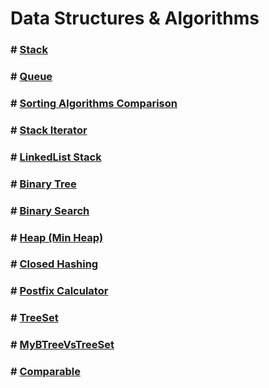 # Data Structures & Algorithms

### # [Stack](https://github.com/AbdullahHinnawi/DataStructuresAndAlgorithms/tree/master/StackProject/src/stackproject)

### # [Queue](https://github.com/AbdullahHinnawi/DataStructuresAndAlgorithms/tree/master/QueueProject/src/queueproject)

### # [Sorting Algorithms Comparison](https://github.com/AbdullahHinnawi/DataStructuresAndAlgorithms/tree/master/3.LajittelualgoritmienMittaus)

### # [Stack Iterator](https://github.com/AbdullahHinnawi/DataStructuresAndAlgorithms/tree/master/5.StackIterator/src/stackiterator)

### # [LinkedList Stack](https://github.com/AbdullahHinnawi/DataStructuresAndAlgorithms/tree/master/6.LinkedListStack/src/stackproject)

### # [Binary Tree](https://github.com/AbdullahHinnawi/DataStructuresAndAlgorithms/tree/master/BTree/src/btree)

### # [Binary Search](https://github.com/AbdullahHinnawi/DataStructuresAndAlgorithms/tree/master/BinarySearch/src/binarysearch)

### # [Heap (Min Heap)](https://github.com/AbdullahHinnawi/DataStructuresAndAlgorithms/tree/master/Heap/src/heap)

### # [Closed Hashing](https://github.com/AbdullahHinnawi/DataStructuresAndAlgorithms/tree/master/ClosedHashing/src/closedhashing)

### # [Postfix Calculator](https://github.com/AbdullahHinnawi/DataStructuresAndAlgorithms/tree/master/PostfixCalculator/src)

### # [TreeSet](https://github.com/AbdullahHinnawi/DataStructuresAndAlgorithms/tree/master/TreeSet/src/treeset)

### # [MyBTreeVsTreeSet](https://github.com/AbdullahHinnawi/DataStructuresAndAlgorithms/tree/master/MyBTreeVsTreeSet/src)

### # [Comparable](https://github.com/AbdullahHinnawi/DataStructuresAndAlgorithms/tree/master/Comparable/src/usingjcapi)